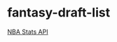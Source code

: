# fantasy-draft-list

[NBA Stats API](https://documenter.getpostman.com/view/24232555/2s93shzpR3?ref=apilist.fun)

